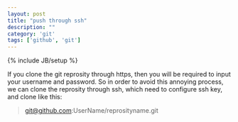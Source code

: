 ```yaml
---
layout: post
title: "push through ssh"
description: ""
category: 'git'
tags: ['github', 'git']
---
```

{% include JB/setup %}

If you clone the git reprosity through https, then you will be required to input your username and password.
So in order to avoid this annoying process, we can clone the reprosity through ssh, which need to configure ssh key, and clone like this:
> git@github.com:UserName/reprosityname.git